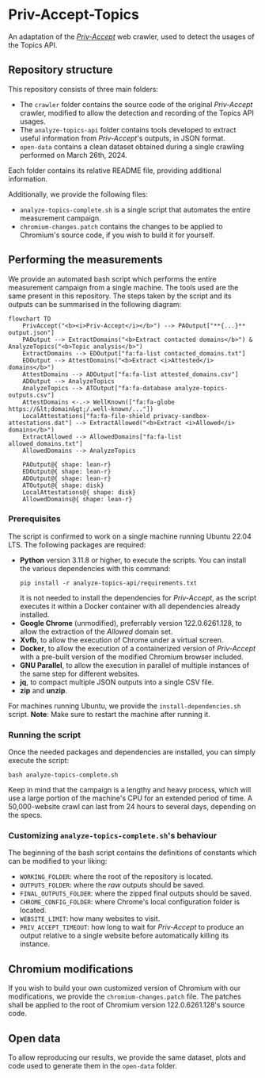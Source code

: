 # Priv-Accept-Topics

An adaptation of the [*Priv-Accept*](https://github.com/marty90/priv-accept) web crawler, used to detect the usages of the Topics API.

## Repository structure

This repository consists of three main folders:
* The `crawler` folder contains the source code of the original *Priv-Accept* crawler, modified to allow the detection and recording of the Topics API usages.
* The `analyze-topics-api` folder contains tools developed to extract useful information from *Priv-Accept*'s outputs, in JSON format.
* `open-data` contains a clean dataset obtained during a single crawling performed on March 26th, 2024.

Each folder contains its relative README file, providing additional information.

Additionally, we provide the following files:
* `analyze-topics-complete.sh` is a single script that automates the entire measurement campaign.
* `chromium-changes.patch` contains the changes to be applied to Chromium's source code, if you wish to build it for yourself.

## Performing the measurements

We provide an automated bash script which performs the entire measurement campaign from a single machine. The tools used are the same present in this repository. The steps taken by the script and its outputs can be summarised in the following diagram:
```mermaid
flowchart TD
    PrivAccept("<b><i>Priv-Accept</i></b>") --> PAOutput["**{...}** output.json"]
    PAOutput --> ExtractDomains("<b>Extract contacted domains</b>") & AnalyzeTopics("<b>Topic analysis</b>")
    ExtractDomains --> EDOutput["fa:fa-list contacted_domains.txt"]
    EDOutput --> AttestDomains("<b>Extract <i>Attested</i> domains</b>")
    AttestDomains --> ADOutput["fa:fa-list attested_domains.csv"]
    ADOutput --> AnalyzeTopics
    AnalyzeTopics --> ATOutput["fa:fa-database analyze-topics-outputs.csv"]
    AttestDomains <-.-> WellKnown(["fa:fa-globe https://&lt;domain&gt;/.well-known/..."])
    LocalAttestations["fa:fa-file-shield privacy-sandbox-attestations.dat"] --> ExtractAllowed("<b>Extract <i>Allowed</i> domains</b>")
    ExtractAllowed --> AllowedDomains["fa:fa-list allowed_domains.txt"]
    AllowedDomains --> AnalyzeTopics

    PAOutput@{ shape: lean-r}
    EDOutput@{ shape: lean-r}
    ADOutput@{ shape: lean-r}
    ATOutput@{ shape: disk}
    LocalAttestations@{ shape: disk}
    AllowedDomains@{ shape: lean-r}
```

### Prerequisites

The script is confirmed to work on a single machine running Ubuntu 22.04 LTS. The following packages are required:
* **Python** version 3.11.8 or higher, to execute the scripts. You can install the various dependencies with this command:
    ```shell
    pip install -r analyze-topics-api/requirements.txt
    ```
    It is not needed to install the dependencies for *Priv-Accept*, as the script executes it within a Docker container with all dependencies already installed.
* **Google Chrome** (unmodified), preferrably version 122.0.6261.128, to allow the extraction of the *Allowed* domain set.
* **Xvfb**, to allow the execution of Chrome under a virtual screen.
* **Docker**, to allow the execution of a containerized version of *Priv-Accept* with a pre-built version of the modified Chromium browser included.
* **GNU Parallel**, to allow the execution in parallel of multiple instances of the same step for different websites.
* **jq**, to compact multiple JSON outputs into a single CSV file.
* **zip** and **unzip**.

For machines running Ubuntu, we provide the `install-dependencies.sh` script. **Note**: Make sure to restart the machine after running it.

### Running the script

Once the needed packages and dependencies are installed, you can simply execute the script:
```shell
bash analyze-topics-complete.sh

```
Keep in mind that the campaign is a lengthy and heavy process, which will use a large portion of the machine's CPU for an extended period of time. A 50,000-website crawl can last from 24 hours to several days, depending on the specs.

### Customizing `analyze-topics-complete.sh`'s behaviour

The beginning of the bash script contains the definitions of constants which can be modified to your liking:
* `WORKING_FOLDER`: where the root of the repository is located.
* `OUTPUTS_FOLDER`: where the *raw* outputs should be saved.
* `FINAL_OUTPUTS_FOLDER`: where the zipped final outputs should be saved.
* `CHROME_CONFIG_FOLDER`: where Chrome's local configuration folder is located.
* `WEBSITE_LIMIT`: how many websites to visit.
* `PRIV_ACCEPT_TIMEOUT`: how long to wait for *Priv-Accept* to produce an output relative to a single website before automatically killing its instance.

## Chromium modifications

If you wish to build your own customized version of Chromium with our modifications, we provide the `chromium-changes.patch` file. The patches shall be applied to the root of Chromium version 122.0.6261.128's source code.

## Open data

To allow reproducing our results, we provide the same dataset, plots and code used to generate them in the `open-data` folder.